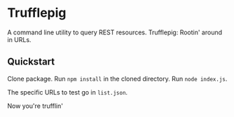 # Trufflepig

A command line utility to query REST resources.  Trufflepig: Rootin' around in URLs.

## Quickstart

Clone package. Run `npm install` in the cloned directory. Run `node index.js`.

The specific URLs to test go in `list.json`.

Now you're trufflin'
